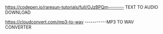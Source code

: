 https://codepen.io/raresun-tutorials/full/OJzBPQm-------- TEXT TO AUDIO DOWNLOAD


https://cloudconvert.com/mp3-to-wav -----------MP3 TO WAV CONVERTER